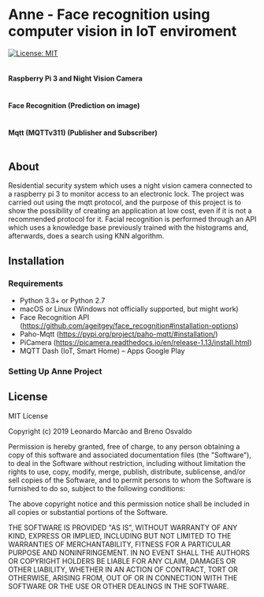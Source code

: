 # Anne - Face recognition using computer vision in IoT enviroment

[![License: MIT](https://img.shields.io/badge/License-MIT-yellow.svg)](https://opensource.org/licenses/MIT)
<!-- [![Codacy Badge](https://api.codacy.com/project/badge/Grade/d113af0da84b4ab9b17b8ffc29c58ecf?branch=admin-javafx)(https://app.codacy.com/project/leonardomarcao/PFA/dashboard) -->

<!-- ![](https://media.giphy.com/media/9V1vE2tcp0T0BoHaGx/giphy.gif) -->
<p align="center">
  <img src="https://media.giphy.com/media/9V1vE2tcp0T0BoHaGx/giphy.gif" alt="">  
</p>

#### Raspberry Pi 3 and Night Vision Camera
<p align="center">
  <img src="https://i.imgur.com/plUrJV1.png" alt="">  
</p>

#### Face Recognition (Prediction on image)
<p align="center">
  <img src="https://i.imgur.com/WRLBOva.png" alt="">  
</p>

#### Mqtt (MQTTv311) (Publisher and Subscriber)
<p align="center">
  <img src="https://i.imgur.com/sk6Qi4n.png" alt="">  
</p>

## About

Residential security system which uses a night vision camera connected to a raspberry pi 3 to monitor access to an electronic lock. The project was carried out using the mqtt protocol, and the purpose of this project is to show the possibility of creating an application at low cost, even if it is not a recommended protocol for it. Facial recognition is performed through an API which uses a knowledge base previously trained with the histograms and, afterwards, does a search using KNN algorithm.

## Installation 

### Requirements
* Python 3.3+ or Python 2.7
* macOS or Linux (Windows not officially supported, but might work)
* Face Recognition API (https://github.com/ageitgey/face_recognition#installation-options)
* Paho-Mqtt (https://pypi.org/project/paho-mqtt/#installation/)
* PiCamera (https://picamera.readthedocs.io/en/release-1.13/install.html)
* MQTT Dash (IoT, Smart Home) – Apps Google Play

### Setting Up Anne Project

## License 

MIT License

Copyright (c) 2019 Leonardo Marcão and Breno Osvaldo

Permission is hereby granted, free of charge, to any person obtaining a copy
of this software and associated documentation files (the "Software"), to deal
in the Software without restriction, including without limitation the rights
to use, copy, modify, merge, publish, distribute, sublicense, and/or sell
copies of the Software, and to permit persons to whom the Software is
furnished to do so, subject to the following conditions:

The above copyright notice and this permission notice shall be included in all
copies or substantial portions of the Software.

THE SOFTWARE IS PROVIDED "AS IS", WITHOUT WARRANTY OF ANY KIND, EXPRESS OR
IMPLIED, INCLUDING BUT NOT LIMITED TO THE WARRANTIES OF MERCHANTABILITY,
FITNESS FOR A PARTICULAR PURPOSE AND NONINFRINGEMENT. IN NO EVENT SHALL THE
AUTHORS OR COPYRIGHT HOLDERS BE LIABLE FOR ANY CLAIM, DAMAGES OR OTHER
LIABILITY, WHETHER IN AN ACTION OF CONTRACT, TORT OR OTHERWISE, ARISING FROM,
OUT OF OR IN CONNECTION WITH THE SOFTWARE OR THE USE OR OTHER DEALINGS IN THE
SOFTWARE.

